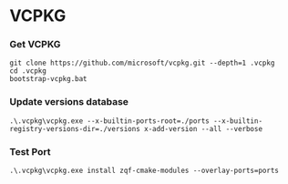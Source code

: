 # VCPKG

### Get VCPKG

```shell
git clone https://github.com/microsoft/vcpkg.git --depth=1 .vcpkg
cd .vcpkg
bootstrap-vcpkg.bat
```

### Update versions database

```shell
.\.vcpkg\vcpkg.exe --x-builtin-ports-root=./ports --x-builtin-registry-versions-dir=./versions x-add-version --all --verbose
```

### Test Port

```shell
.\.vcpkg\vcpkg.exe install zqf-cmake-modules --overlay-ports=ports
```



